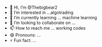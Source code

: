 - 👋 Hi, I’m @Thebigbear2
- 👀 I’m interested in ...algotrading
- 🌱 I’m currently learning ... machine learning 
- 💞️ I’m looking to collaborate on ...
- 📫 How to reach me ... working codes 
- 😄 Pronouns: ...
- ⚡ Fun fact: ...

<!---
Thebigbear2/Thebigbear2 is a ✨ special ✨ repository because its `README.md` (this file) appears on your GitHub profile.
You can click the Preview link to take a look at your changes.
--->
